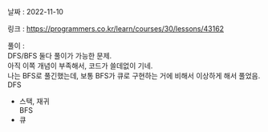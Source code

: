 날짜 : 2022-11-10  

링크 : https://programmers.co.kr/learn/courses/30/lessons/43162  

풀이 :  
DFS/BFS 둘다 풀이가 가능한 문제.  
아직 이쪽 개념이 부족해서, 코드가 쓸데없이 기네.  
나는 BFS로 풀긴했는데, 보통 BFS가 큐로 구현하는 거에 비해서 이상하게 해서 풀었음.  
DFS  
 - 스택, 재귀  
BFS
 - 큐
